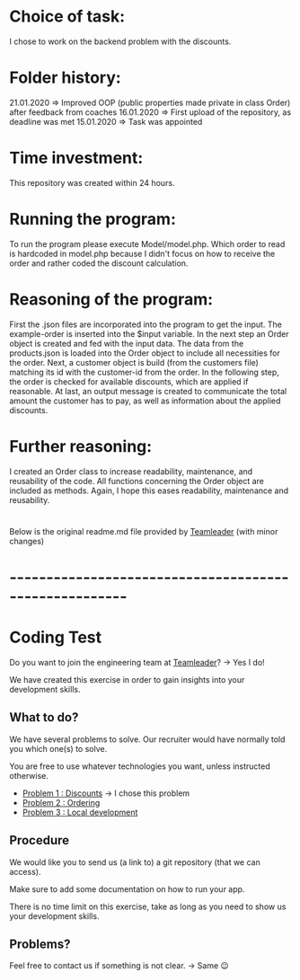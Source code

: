 # Choice of task:

I chose to work on the backend problem with the discounts.

# Folder history:
 
 21.01.2020 => Improved OOP (public properties made private in class Order) after feedback from coaches
 16.01.2020 => First upload of the repository, as deadline was met
 15.01.2020 => Task was appointed

# Time investment:

This repository was created within 24 hours.

# Running the program:

To run the program please execute Model/model.php.
Which order to read is hardcoded in model.php because I didn't focus on how to receive the order and rather coded the discount calculation.

# Reasoning of the program:

First the .json files are incorporated into the program to get the input. The example-order is inserted into the $input variable.
In the next step an Order object is created and fed with the input data. The data from the products.json is loaded into the Order object to include all necessities for the order.
Next, a customer object is build (from the customers file) matching its id with the customer-id from the order.
In the following step, the order is checked for available discounts, which are applied if reasonable.
At last, an output message is created to communicate the total amount the customer has to pay, as well as information about the applied discounts.  

# Further reasoning:

I created an Order class to increase readability, maintenance, and reusability of the code.
All functions concerning the Order object are included as methods. Again, I hope this eases readability, maintenance and reusability.

# 

Below is the original readme.md file provided by [Teamleader](https://www.teamleader.eu/company/engineering) (with minor changes)
# ------------------------------------------------------

# Coding Test

Do you want to join the engineering team at [Teamleader](https://www.teamleader.eu/company/engineering)? -> Yes I do!

We have created this exercise in order to gain insights into your development skills.

## What to do?

We have several problems to solve. Our recruiter would have normally told you which one(s) to solve.

You are free to use whatever technologies you want, unless instructed otherwise.

- [Problem 1 : Discounts](./1-discounts.md)              -> I chose this problem 
- [Problem 2 : Ordering](./2-ordering.md)
- [Problem 3 : Local development](./3-local-development.md)

## Procedure

We would like you to send us (a link to) a git repository (that we can access).  

Make sure to add some documentation on how to run your app.

There is no time limit on this exercise, take as long as you need to show us your development skills.

## Problems?

Feel free to contact us if something is not clear.   -> Same :wink:
